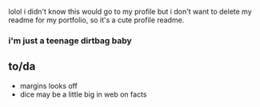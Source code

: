 lolol i didn't know this would go to my profile but i don't want to delete my readme for my portfolio, so it's a cute profile readme.  

### i'm just a teenage dirtbag baby

## to/da
- margins looks off
- dice may be a little big in web on facts